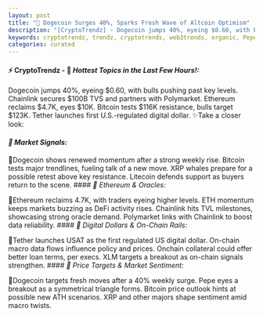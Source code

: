 ```yaml
---
layout: post
title: "🌌 Dogecoin Surges 40%, Sparks Fresh Wave of Altcoin Optimism"
description: "[CryptoTrendz] - Dogecoin jumps 40%, eyeing $0.60, with bulls pushing past key levels. Chainlink secures $100B TVS and partners with Polymarket. Ethereum reclaims $4.7K, eyes $10K. Bitcoin tests $116K resistance, bulls target $123K. Tether launches first U.S.-regulated digital dollar."
keywords: cryptotrendz, trendz, cryptotrends, web3trends, organic, Pepe, Web3, BTC, bank, Ethereum, Network, XRP, stablecoins, Dogecoin, Crypto, DOGE, Chainlink, Digital
categories: curated
---
```


#### ⚡ CryptoTrendz - 📌 *Hottest Topics in the Last Few Hours!:*

Dogecoin jumps 40%, eyeing $0.60, with bulls pushing past key levels. Chainlink secures $100B TVS and partners with Polymarket. Ethereum reclaims $4.7K, eyes $10K. Bitcoin tests $116K resistance, bulls target $123K. Tether launches first U.S.-regulated digital dollar. ✨Take a closer look:


#### *🔖  Market Signals:*  

🔹Dogecoin shows renewed momentum after a strong weekly rise. Bitcoin tests major trendlines, fueling talk of a new move. XRP whales prepare for a possible retest above key resistance. Litecoin defends support as buyers return to the scene. #### *🔖  Ethereum & Oracles:*  

🔹Ethereum reclaims 4.7K, with traders eyeing higher levels. ETH momentum keeps markets buzzing as DeFi activity rises. Chainlink hits TVL milestones, showcasing strong oracle demand. Polymarket links with Chainlink to boost data reliability. #### *🔖  Digital Dollars & On-Chain Rails:*  

🔹Tether launches USAT as the first regulated US digital dollar. On-chain macro data flows influence policy and prices. Onchain collateral could offer better loan terms, per execs. XLM targets a breakout as on-chain signals strengthen. #### *🔖  Price Targets & Market Sentiment:*  

🔹Dogecoin targets fresh moves after a 40% weekly surge. Pepe eyes a breakout as a symmetrical triangle forms. Bitcoin price outlook hints at possible new ATH scenarios. XRP and other majors shape sentiment amid macro twists.